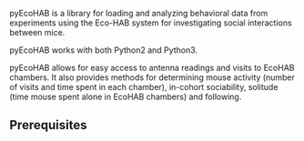 pyEcoHAB is a library for loading and analyzing behavioral data from experiments using the Eco-HAB system for investigating social interactions between mice.

pyEcoHAB works with both Python2 and Python3.

pyEcoHAB allows for easy access to antenna readings and visits to EcoHAB chambers. It also provides methods for determining mouse activity (number of visits and time spent in each chamber), in-cohort sociability, solitude (time mouse spent alone in EcoHAB chambers) and following.

## Prerequisites